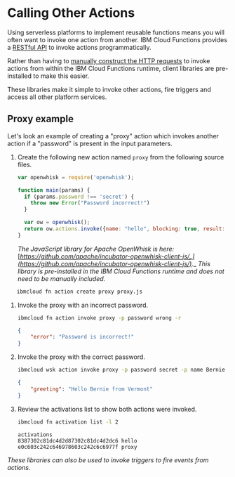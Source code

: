 <!--
#
# Licensed to the Apache Software Foundation (ASF) under one or more
# contributor license agreements.  See the NOTICE file distributed with
# this work for additional information regarding copyright ownership.
# The ASF licenses this file to You under the Apache License, Version 2.0
# (the "License"); you may not use this file except in compliance with
# the License.  You may obtain a copy of the License at
#
#     http://www.apache.org/licenses/LICENSE-2.0
#
# Unless required by applicable law or agreed to in writing, software
# distributed under the License is distributed on an "AS IS" BASIS,
# WITHOUT WARRANTIES OR CONDITIONS OF ANY KIND, either express or implied.
# See the License for the specific language governing permissions and
# limitations under the License.
#
-->

# Calling Other Actions

Using serverless platforms to implement reusable functions means you will often want to invoke one action from another. IBM Cloud Functions provides a [RESTful API](http://petstore.swagger.io/?url=https://raw.githubusercontent.com/openwhisk/openwhisk/master/core/controller/src/main/resources/apiv1swagger.json) to invoke actions programmatically.

Rather than having to [manually construct the HTTP requests](https://github.com/apache/incubator-openwhisk/blob/master/docs/rest_api.md#actions) to invoke actions from within the IBM Cloud Functions runtime, client libraries are pre-installed to make this easier.

These libraries make it simple to invoke other actions, fire triggers and access all other platform services.

## Proxy example

Let's look an example of creating a "proxy" action which invokes another action if a "password" is present in the input parameters.

1. Create the following new action named `proxy` from the following source files.

   ```javascript
   var openwhisk = require('openwhisk');

   function main(params) {
     if (params.password !== 'secret') {
       throw new Error("Password incorrect!")
     }

     var ow = openwhisk();
     return ow.actions.invoke({name: "hello", blocking: true, result: true, params: params})
   }
   ```

   _The JavaScript library for Apache OpenWhisk is here:_ [_https://github.com/apache/incubator-openwhisk-client-js/_](https://github.com/apache/incubator-openwhisk-client-js/)_._ _This library is pre-installed in the IBM Cloud Functions runtime and does not need to be manually included._

```bash
   ibmcloud fn action create proxy proxy.js
```

1. Invoke the proxy with an incorrect password.

   ```bash
   ibmcloud fn action invoke proxy -p password wrong -r
   ```

   ```json
   {
       "error": "Password is incorrect!"
   }
   ```

2. Invoke the proxy with the correct password.

   ```bash
   ibmcloud wsk action invoke proxy -p password secret -p name Bernie -p place Vermont -r
   ```

   ```json
   {
       "greeting": "Hello Bernie from Vermont"
   }
   ```

3. Review the activations list to show both actions were invoked.

   ```bash
   ibmcloud fn activation list -l 2
   ```

   ```text
   activations
   8387302c81dc4d2d87302c81dc4d2dc6 hello
   e0c603c242c646978603c242c6c6977f proxy
   ```

_These libraries can also be used to invoke triggers to fire events from actions._

